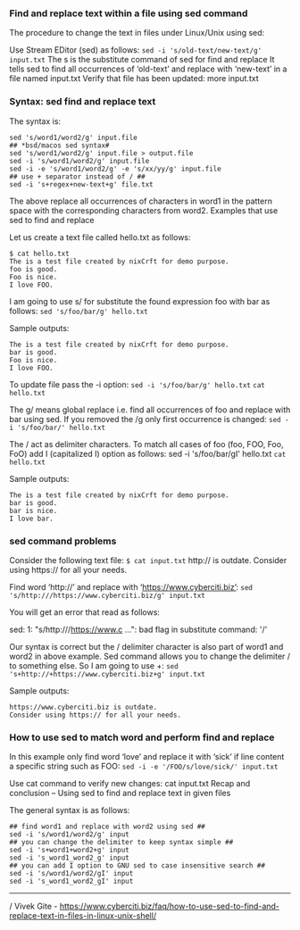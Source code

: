 ### Find and replace text within a file using sed command

The procedure to change the text in files under Linux/Unix using sed:

Use Stream EDitor (sed) as follows:
`sed -i 's/old-text/new-text/g' input.txt`
The s is the substitute command of sed for find and replace
It tells sed to find all occurrences of ‘old-text’ and replace with ‘new-text’ in a file named input.txt
Verify that file has been updated:
more input.txt


### Syntax: sed find and replace text

The syntax is:
```
sed 's/word1/word2/g' input.file
## *bsd/macos sed syntax#
sed 's/word1/word2/g' input.file > output.file
sed -i 's/word1/word2/g' input.file
sed -i -e 's/word1/word2/g' -e 's/xx/yy/g' input.file
## use + separator instead of / ##
sed -i 's+regex+new-text+g' file.txt
```

The above replace all occurrences of characters in word1 in the pattern space with the corresponding characters from word2.
Examples that use sed to find and replace

Let us create a text file called hello.txt as follows:
```
$ cat hello.txt
The is a test file created by nixCrft for demo purpose.
foo is good.
Foo is nice.
I love FOO.
```

I am going to use s/ for substitute the found expression foo with bar as follows:
`sed 's/foo/bar/g' hello.txt`

Sample outputs:

```
The is a test file created by nixCrft for demo purpose.
bar is good.
Foo is nice.
I love FOO.
```


To update file pass the -i option:
`sed -i 's/foo/bar/g' hello.txt`
`cat hello.txt`

The g/ means global replace i.e. find all occurrences of foo and replace with bar using sed. If you removed the /g only first occurrence is changed:
`sed -i 's/foo/bar/' hello.txt`

The / act as delimiter characters. To match all cases of foo (foo, FOO, Foo, FoO) add I (capitalized I) option as follows:
sed -i 's/foo/bar/gI' hello.txt
`cat hello.txt`

Sample outputs:

```
The is a test file created by nixCrft for demo purpose.
bar is good.
bar is nice.
I love bar.
```

### sed command problems

Consider the following text file:
`$ cat input.txt`
http:// is outdate.
Consider using https:// for all your needs.

Find word ‘http://’ and replace with ‘https://www.cyberciti.biz’:
`sed 's/http:///https://www.cyberciti.biz/g' input.txt`

You will get an error that read as follows:

sed: 1: "s/http:///https://www.c ...": bad flag in substitute command: '/'

Our syntax is correct but the / delimiter character is also part of word1 and word2 in above example. Sed command allows you to change the delimiter / to something else. So I am going to use +:
`sed 's+http://+https://www.cyberciti.biz+g' input.txt`

Sample outputs:

```
https://www.cyberciti.biz is outdate.
Consider using https:// for all your needs.
```

### How to use sed to match word and perform find and replace

In this example only find word ‘love’ and replace it with ‘sick’ if line content a specific string such as FOO:
`sed -i -e '/FOO/s/love/sick/' input.txt`

Use cat command to verify new changes:
cat input.txt
Recap and conclusion – Using sed to find and replace text in given files

The general syntax is as follows:
```
## find word1 and replace with word2 using sed ##
sed -i 's/word1/word2/g' input
## you can change the delimiter to keep syntax simple ##
sed -i 's+word1+word2+g' input
sed -i 's_word1_word2_g' input
## you can add I option to GNU sed to case insensitive search ##
sed -i 's/word1/word2/gI' input
sed -i 's_word1_word2_gI' input
```
* * *

/ Vivek Gite  - https://www.cyberciti.biz/faq/how-to-use-sed-to-find-and-replace-text-in-files-in-linux-unix-shell/